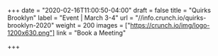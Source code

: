 +++
date = "2020-02-16T11:00:50-04:00"
draft = false
title = "Quirks Brooklyn"
label = "Event | March 3-4"
url = "//info.crunch.io/quirks-brooklyn-2020"
weight = 200
images = ["https://crunch.io/img/logo-1200x630.png"]
link = "Book a Meeting"

+++
